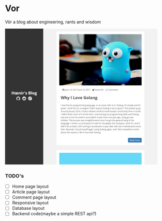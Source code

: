 # Vor

 Vör a blog about engineering, rants and wisdom

![hoenir-blog](doc/headlineblog.png)

### TODO's

- [ ] Home page layout
- [ ] Article page layout
- [ ] Comment page layout
- [ ] Responsive layout
- [ ] Database layout
- [ ] Backend code(maybe a simple REST api?)